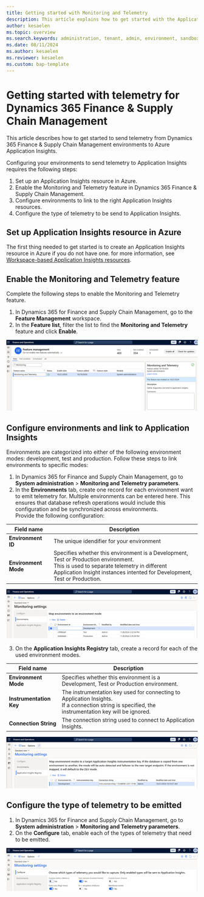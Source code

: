 ```yaml
---
title: Getting started with Monitoring and Telemetry
description: This article explains how to get started with the Application Insights integration for finance and operations apps.
author: kesaelen
ms.topic: overview
ms.search.keywords: administration, tenant, admin, environment, sandbox, telemetry
ms.date: 08/11/2024
ms.author: kesaelen
ms.reviewer: kesaelen
ms.custom: bap-template
---
```


# Getting started with telemetry for Dynamics 365 Finance & Supply Chain Management

This article describes how to get started to send telemetry from Dynamics 365 Finance & Supply Chain Management environments to Azure Application Insights.

Configuring your environments to send telemetry to Application Insights requires the following steps: 

1. Set up an Application Insights resource in Azure.
1. Enable the Monitoring and Telemetry feature in Dynamics 365 Finance & Supply Chain Management.
1. Configure environments to link to the right Application Insights resources.
1. Configure the type of telemetry to be send to Application Insights.

## Set up Application Insights resource in Azure

The first thing needed to get started is to create an Application Insights resource in Azure if you do not have one. for more information, see [Workspace-based Application Insights resources](https://learn.microsoft.com/en-us/azure/azure-monitor/app/create-workspace-resource?tabs=bicep).

## Enable the Monitoring and Telemetry feature

Complete the following steps to enable the Monitoring and Telemetry feature.

1. In Dynamics 365 for Finance and Supply Chain Management, go to the **Feature Management** workspace.
2. In the **Feature list**, filter the list to find the **Monitoring and Telemetry** feature and click **Enable**.

[![Monitoring and Telemetry Feature.](./images/monitoring-getting-started-enable-feature.png)](./images/monitoring-getting-started-enable-feature.png)

## Configure environments and link to Application Insights

Environments are categorized into either of the following environment modes: development, test and production. Follow these steps to link environments to specific modes:

1. In Dynamics 365 for Finance and Supply Chain Management, go to **System administration** \> **Monitoring and Telemetry parameters**.
2. In the **Environments** tab, create one record for each environment want to emit telemetry for. Multiple environments can be entered here. This ensures that database refresh operations would include this configuration and be synchronized across environments.<br>
Provide the following configuration:

| Field name | Description |
| ---------- | ----------- |
| **Environment ID** | The unique idendifier for your environment |
| **Environment Mode** | Specifies whether this environment is a Development, Test or Production environment. <br>This is used to separate telemetry in different Application Insight instances intented for Development, Test or Production. |

[![Application Insights Environments.](./images/monitoring-getting-started-application-insights-environments.png)](./images/monitoring-getting-started-application-insights-environments.png)

3. On the **Application Insights Registry** tab, create a record for each of the used environment modes.

| Field name | Description |
| ---------- | ----------- |
| **Environment Mode** | Specifies whether this environment is a Development, Test or Production environment. |
| **Instrumentation Key** | The instrumentation key used for connecting to Application Insights.<br>If a connection string is specified, the instrumentation key will be ignored. |
| **Connection String** | The connection string used to connect to Application Insights.  |

[![Application Insights Registry.](./images/monitoring-getting-started-application-insights-registry.png)](./images/monitoring-getting-started-application-insights-registry.png)

## Configure the type of telemetry to be emitted

1. In Dynamics 365 for Finance and Supply Chain Management, go to **System administration** \> **Monitoring and Telemetry parameters**.
2. On the **Configure** tab, enable each of the types of telemetry that need to be emitted.

[![Application Insights Signal Configuration.](./images/monitoring-getting-started-configure-signals.png)](./images/monitoring-getting-started-configure-signals.png)
